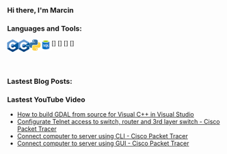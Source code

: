 ### Hi there, I'm Marcin



### Languages and Tools:

[<img align="left" alt="C" width="26px" src="/icons/C.png" />]
[<img align="left" alt="C++" width="26px" src="/icons/C++.png" />]
[<img align="left" alt="Python" width="26px" src="/icons/Python.png" />]
[<img align="left" alt="SQL" width="26px" src="/icons/SQL.png" />]

<br />
<br />

### Lastest Blog Posts:
<!-- BLOG-POST-LIST:START -->
<!-- BLOG-POST-LIST:END -->

### Lastest YouTube Video
<!-- YOUTUBE:START -->
- [How to build GDAL from source for Visual C++ in Visual Studio](https://www.youtube.com/watch?v=Yf8rYOfvZjY)
- [Configurate Telnet access to switch, router and 3rd layer switch - Cisco Packet Tracer](https://www.youtube.com/watch?v=yRslt72BmGw)
- [Connect computer to server using CLI - Cisco Packet Tracer](https://www.youtube.com/watch?v=pdgs0A2-2zE)
- [Connect computer to server using GUI - Cisco Packet Tracer](https://www.youtube.com/watch?v=O8qsG1hL4tM)
<!-- YOUTUBE:END -->

<!--
**lazyspot/lazyspot** is a ✨ _special_ ✨ repository because its `README.md` (this file) appears on your GitHub profile.

Here are some ideas to get you started:

- 🔭 I’m currently working on ...
- 🌱 I’m currently learning ...
- 👯 I’m looking to collaborate on ...
- 🤔 I’m looking for help with ...
- 💬 Ask me about ...
- 📫 How to reach me: ...
- 😄 Pronouns: ...
- ⚡ Fun fact: ...
-->
